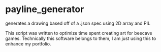 # payline_generator
generates a drawing based off of a .json spec using 2D array and PIL

This script was written to optimize time spent creating art for beecave games. Technically this software belongs to them, I am just using this to enhance my portfolio.